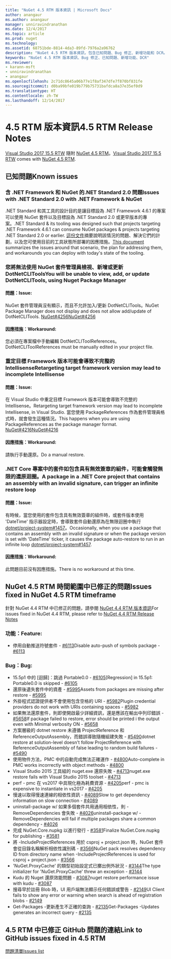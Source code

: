 ```yaml
---
title: "NuGet 4.5 RTM 版本資訊 | Microsoft Docs"
author: anangaur
ms.author: anangaur
manager: unniravindranathan
ms.date: 12/4/2017
ms.topic: article
ms.prod: nuget
ms.technology: 
ms.assetid: 68751bde-8814-4da3-89fd-7976a2a96762
description: "NuGet 4.5 RTM 版本資訊，包含已知問題、Bug 修正、新增功能和 DCR。"
keywords: "NuGet 4.5 RTM 版本資訊、Bug 修正、已知問題、新增功能、DCR"
ms.reviewer:
- karann-msft
- unniravindranathan
- anangaur
ms.openlocfilehash: 2c71dc8645a06b77e1f8af347dfe7f870bf831fe
ms.sourcegitcommit: d0ba99bfe019b779b75731bafdca8a37e35ef0d9
ms.translationtype: HT
ms.contentlocale: zh-TW
ms.lasthandoff: 12/14/2017
---
```

# <a name="45-rtm-release-notes"></a><span data-ttu-id="d6350-104">4.5 RTM 版本資訊</span><span class="sxs-lookup"><span data-stu-id="d6350-104">4.5 RTM Release Notes</span></span>

<span data-ttu-id="d6350-105">[Visual Studio 2017 15.5 RTW](https://www.visualstudio.com/news/releasenotes/vs2017-relnotes) 隨附 [NuGet 4.5 RTM](https://dist.nuget.org/win-x86-commandline/v4.5.0/nuget.exe)。</span><span class="sxs-lookup"><span data-stu-id="d6350-105">[Visual Studio 2017 15.5 RTW](https://www.visualstudio.com/news/releasenotes/vs2017-relnotes) comes with [NuGet 4.5 RTM](https://dist.nuget.org/win-x86-commandline/v4.5.0/nuget.exe).</span></span>

## <a name="known-issues"></a><span data-ttu-id="d6350-106">已知問題</span><span class="sxs-lookup"><span data-stu-id="d6350-106">Known issues</span></span>

### <a name="issues-with-net-standard-20-with-net-framework--nuget"></a><span data-ttu-id="d6350-107">含 .NET Framework 和 NuGet 的.NET Standard 2.0 問題</span><span class="sxs-lookup"><span data-stu-id="d6350-107">Issues with .NET Standard 2.0 with .NET Framework & NuGet</span></span> 
<span data-ttu-id="d6350-108">.NET Standard 和其工具的設計目的是讓目標設為 .NET Framework 4.6.1 的專案可以使用 NuGet 套件以及目標設為 .NET Standard 2.0 或更早版本的專案。</span><span class="sxs-lookup"><span data-stu-id="d6350-108">.NET Standard & its tooling was designed such that projects targeting .NET Framework 4.6.1 can consume NuGet packages & projects targeting .NET Standard 2.0 or earlier.</span></span> <span data-ttu-id="d6350-109">[這份文件](https://github.com/dotnet/standard/issues/481)摘要說明該情況的問題、解決它們的計劃，以及您可使用目前的工具狀態所部署的因應措施。</span><span class="sxs-lookup"><span data-stu-id="d6350-109">[This document](https://github.com/dotnet/standard/issues/481) summarizes the issues around that scenario, the plan for addressing them, and workarounds you can deploy with today's state of the tooling.</span></span>

### <a name="you-will-be-unable-to-view-add-or-update-dotnetclitools-using-nuget-package-manager"></a><span data-ttu-id="d6350-110">您將無法使用 NuGet 套件管理員檢視、新增或更新 DotNetCLITools</span><span class="sxs-lookup"><span data-stu-id="d6350-110">You will be unable to view, add, or update DotNetCLITools, using Nuget Package Manager</span></span>
#### <a name="issue"></a><span data-ttu-id="d6350-111">問題：</span><span class="sxs-lookup"><span data-stu-id="d6350-111">Issue:</span></span>
<span data-ttu-id="d6350-112">NuGet 套件管理員沒有顯示，而且不允許加入/更新 DotNetCLITools。</span><span class="sxs-lookup"><span data-stu-id="d6350-112">NuGet Package Manager does not display and does not allow add/update of DotNetCLITools.</span></span> [<span data-ttu-id="d6350-113">NuGet#4256</span><span class="sxs-lookup"><span data-stu-id="d6350-113">NuGet#4256</span></span>](https://github.com/NuGet/Home/issues/4256)
#### <a name="workaround"></a><span data-ttu-id="d6350-114">因應措施：</span><span class="sxs-lookup"><span data-stu-id="d6350-114">Workaround:</span></span>
<span data-ttu-id="d6350-115">您必須在專案檔中手動編輯 DotNetCLIToolReferences。</span><span class="sxs-lookup"><span data-stu-id="d6350-115">DotNetCLIToolReferences must be manually edited in your project file.</span></span>

### <a name="retargeting-target-framework-version-may-lead-to-incomplete-intellisense"></a><span data-ttu-id="d6350-116">重定目標 Framework 版本可能會導致不完整的 Intellisense</span><span class="sxs-lookup"><span data-stu-id="d6350-116">Retargeting target framework version may lead to incomplete Intellisense</span></span>
#### <a name="issue"></a><span data-ttu-id="d6350-117">問題：</span><span class="sxs-lookup"><span data-stu-id="d6350-117">Issue:</span></span>
<span data-ttu-id="d6350-118">在 Visual Studio 中重定目標 Framework 版本可能會導致不完整的 Intellisense。</span><span class="sxs-lookup"><span data-stu-id="d6350-118">Retargeting target framework version may lead to incomplete Intellisense, in Visual Studio.</span></span> <span data-ttu-id="d6350-119">當您使用 PackageReferences 作為套件管理員格式時，就會發生這種情況。</span><span class="sxs-lookup"><span data-stu-id="d6350-119">This happens when you are using PackageReferences as the package manager format.</span></span> [<span data-ttu-id="d6350-120">NuGet#4216</span><span class="sxs-lookup"><span data-stu-id="d6350-120">NuGet#4216</span></span>](https://github.com/NuGet/Home/issues/4216)
#### <a name="workaround"></a><span data-ttu-id="d6350-121">因應措施：</span><span class="sxs-lookup"><span data-stu-id="d6350-121">Workaround:</span></span>
<span data-ttu-id="d6350-122">請執行手動還原。</span><span class="sxs-lookup"><span data-stu-id="d6350-122">Do a manual restore.</span></span>

### <a name="a-package-in-a-net-core-project-that-contains-an-assembly-with-an-invalid-signature-can-trigger-an-infinite-restore-loop"></a><span data-ttu-id="d6350-123">.NET Core 專案中的套件如包含具有無效簽章的組件，可能會觸發無限的還原迴圈。</span><span class="sxs-lookup"><span data-stu-id="d6350-123">A package in a .NET Core project that contains an assembly with an invalid signature, can trigger an infinite restore loop</span></span>
#### <a name="issue"></a><span data-ttu-id="d6350-124">問題：</span><span class="sxs-lookup"><span data-stu-id="d6350-124">Issue:</span></span>
<span data-ttu-id="d6350-125">有時候，當您使用的套件包含具有無效簽章的組件時，或套件版本使用 'DateTime' 指示器設定時，會導致套件自動還原為在無限迴圈中執行 [dotnet/project-system#1457](https://github.com/dotnet/project-system/issues/1457)。</span><span class="sxs-lookup"><span data-stu-id="d6350-125">Occasionally, when you use a package that contains an assembly with an invalid signature or when the package version is set with 'DateTime' ticker, it causes the package auto-restore to run in an infinite loop [dotnet/project-system#1457](https://github.com/dotnet/project-system/issues/1457).</span></span>
#### <a name="workaround"></a><span data-ttu-id="d6350-126">因應措施：</span><span class="sxs-lookup"><span data-stu-id="d6350-126">Workaround:</span></span>
<span data-ttu-id="d6350-127">此問題目前沒有因應措施。</span><span class="sxs-lookup"><span data-stu-id="d6350-127">There is no workaround at this time.</span></span>

## <a name="issues-fixed-in-nuget-45-rtm-timeframe"></a><span data-ttu-id="d6350-128">NuGet 4.5 RTM 時間範圍中已修正的問題</span><span class="sxs-lookup"><span data-stu-id="d6350-128">Issues fixed in NuGet 4.5 RTM timeframe</span></span>
<span data-ttu-id="d6350-129">針對 NuGet 4.4 RTM 中已修正的問題，請參閱 [NuGet 4.4 RTM 版本資訊](../release-notes/nuget-4.4-RTM.md)</span><span class="sxs-lookup"><span data-stu-id="d6350-129">For issues fixed in NuGet 4.4 RTM, please refer to [NuGet 4.4 RTM Release Notes](../release-notes/nuget-4.4-RTM.md)</span></span> 

### <a name="feature"></a><span data-ttu-id="d6350-130">功能：</span><span class="sxs-lookup"><span data-stu-id="d6350-130">Feature:</span></span>
* <span data-ttu-id="d6350-131">停用自動推送符號套件 - [#6113](https://github.com/NuGet/Home/issues/6113)</span><span class="sxs-lookup"><span data-stu-id="d6350-131">Disable auto-push of symbols package - [#6113](https://github.com/NuGet/Home/issues/6113)</span></span>

### <a name="bug"></a><span data-ttu-id="d6350-132">Bug：</span><span class="sxs-lookup"><span data-stu-id="d6350-132">Bug:</span></span>
* <span data-ttu-id="d6350-133">15.5p1 中的 [迴歸]：跳過 Portable0.0 - [#6105](https://github.com/NuGet/Home/issues/6105)</span><span class="sxs-lookup"><span data-stu-id="d6350-133">[Regression] in 15.5p1: Portable0.0 is skipped - [#6105](https://github.com/NuGet/Home/issues/6105)</span></span>
* <span data-ttu-id="d6350-134">還原後遺失套件中的資產 - [#5995](https://github.com/NuGet/Home/issues/5995)</span><span class="sxs-lookup"><span data-stu-id="d6350-134">Assets from packages are missing after restore - [#5995](https://github.com/NuGet/Home/issues/5995)</span></span>
* <span data-ttu-id="d6350-135">外掛程式認證提供者不會使用包含空格的 URI - [#5982](https://github.com/NuGet/Home/issues/5982)</span><span class="sxs-lookup"><span data-stu-id="d6350-135">Plugin credential providers do not work with URIs containing spaces - [#5982](https://github.com/NuGet/Home/issues/5982)</span></span>
* <span data-ttu-id="d6350-136">如果無法還原套件，則即使開啟最少詳細資訊，還是應該在輸出中列印錯誤 - [#5658](https://github.com/NuGet/Home/issues/5658)</span><span class="sxs-lookup"><span data-stu-id="d6350-136">If package failed to restore, error should be printed i the output even with Minimal verbosity ON - [#5658](https://github.com/NuGet/Home/issues/5658)</span></span>
* <span data-ttu-id="d6350-137">方案層級的 dotnet restore 未遵循 ProjectReference 和 ReferenceOutputAssembly，而錯誤導致隨機組建失敗 - [#5490](https://github.com/NuGet/Home/issues/5490)</span><span class="sxs-lookup"><span data-stu-id="d6350-137">dotnet restore at solution-level doesn't follow ProjectReference with ReferenceOutputAssembly of false leading to random build failures - [#5490](https://github.com/NuGet/Home/issues/5490)</span></span>
* <span data-ttu-id="d6350-138">使用物件方法，PMC 中的自動完成無法正確運作 - [#4800](https://github.com/NuGet/Home/issues/4800)</span><span class="sxs-lookup"><span data-stu-id="d6350-138">Auto-complete in PMC works incorrectly with object methods - [#4800](https://github.com/NuGet/Home/issues/4800)</span></span>
* <span data-ttu-id="d6350-139">Visual Studio 2015 工具組的 nuget.exe 還原失敗 - [#4713](https://github.com/NuGet/Home/issues/4713)</span><span class="sxs-lookup"><span data-stu-id="d6350-139">nuget.exe restore fails with Visual Studio 2015 toolset - [#4713](https://github.com/NuGet/Home/issues/4713)</span></span>
* <span data-ttu-id="d6350-140">perf - pmc 在 vs2017 中具現化極為耗費資源 - [#4205](https://github.com/NuGet/Home/issues/4205)</span><span class="sxs-lookup"><span data-stu-id="d6350-140">perf - pmc is expensive to instantiate in vs2017 - [#4205](https://github.com/NuGet/Home/issues/4205)</span></span>
* <span data-ttu-id="d6350-141">慢速以取得慢速連線的相依性資訊 - [#4089](https://github.com/NuGet/Home/issues/4089)</span><span class="sxs-lookup"><span data-stu-id="d6350-141">Slow to get dependency information on slow connection - [#4089](https://github.com/NuGet/Home/issues/4089)</span></span>
* <span data-ttu-id="d6350-142">uninstall-package w/ 如果多個套件共用通用相依性，則 -RemoveDependencies 會失敗 - [#4026](https://github.com/NuGet/Home/issues/4026)</span><span class="sxs-lookup"><span data-stu-id="d6350-142">uninstall-package w/ -RemoveDependencies will fail if multiple packages share a common dependency - [#4026](https://github.com/NuGet/Home/issues/4026)</span></span>
* <span data-ttu-id="d6350-143">完成 NuGet.Core.nupkg 以進行發行 - [#3581](https://github.com/NuGet/Home/issues/3581)</span><span class="sxs-lookup"><span data-stu-id="d6350-143">Finalize NuGet.Core.nupkg for publishing - [#3581](https://github.com/NuGet/Home/issues/3581)</span></span>
* <span data-ttu-id="d6350-144">將 -IncludeProjectReferences 用於 csproj + project.json 時，NuGet 套件會從目錄名稱解析相依性識別碼 - [#3566](https://github.com/NuGet/Home/issues/3566)</span><span class="sxs-lookup"><span data-stu-id="d6350-144">NuGet pack resolves dependency ID from directory name when -IncludeProjectReferences is used for csproj + project.json - [#3566](https://github.com/NuGet/Home/issues/3566)</span></span>
* <span data-ttu-id="d6350-145">'NuGet.ProxyCache' 的類型初始設定式已擲出例外狀況 - [#3144](https://github.com/NuGet/Home/issues/3144)</span><span class="sxs-lookup"><span data-stu-id="d6350-145">The type initializer for 'NuGet.ProxyCache' threw an exception - [#3144](https://github.com/NuGet/Home/issues/3144)</span></span>
* <span data-ttu-id="d6350-146">Kudu 的 Nuget 還原效能問題 - [#3087](https://github.com/NuGet/Home/issues/3087)</span><span class="sxs-lookup"><span data-stu-id="d6350-146">nuget restore performance issue with kudu - [#3087](https://github.com/NuGet/Home/issues/3087)</span></span>
* <span data-ttu-id="d6350-147">搜尋早於註冊 Blob 時，UI 用戶端無法顯示任何錯誤或警告 - [#2149](https://github.com/NuGet/Home/issues/2149)</span><span class="sxs-lookup"><span data-stu-id="d6350-147">UI Client fails to show any error or warning when search is ahead of registration blobs - [#2149](https://github.com/NuGet/Home/issues/2149)</span></span>
* <span data-ttu-id="d6350-148">Get-Packages -更新產生不正確的查詢 - [#2135](https://github.com/NuGet/Home/issues/2135)</span><span class="sxs-lookup"><span data-stu-id="d6350-148">Get-Packages -Updates generates an incorrect query - [#2135](https://github.com/NuGet/Home/issues/2135)</span></span>


## <a name="link-to-github-issues-fixed-in-45-rtm"></a><span data-ttu-id="d6350-149">4.5 RTM 中已修正 GitHub 問題的連結</span><span class="sxs-lookup"><span data-stu-id="d6350-149">Link to GitHub issues fixed in 4.5 RTM</span></span>

[<span data-ttu-id="d6350-150">問題清單</span><span class="sxs-lookup"><span data-stu-id="d6350-150">Issues list</span></span>](https://github.com/NuGet/Home/issues?q=is%3Aissue+milestone%3A4.5+is%3Aclosed)

